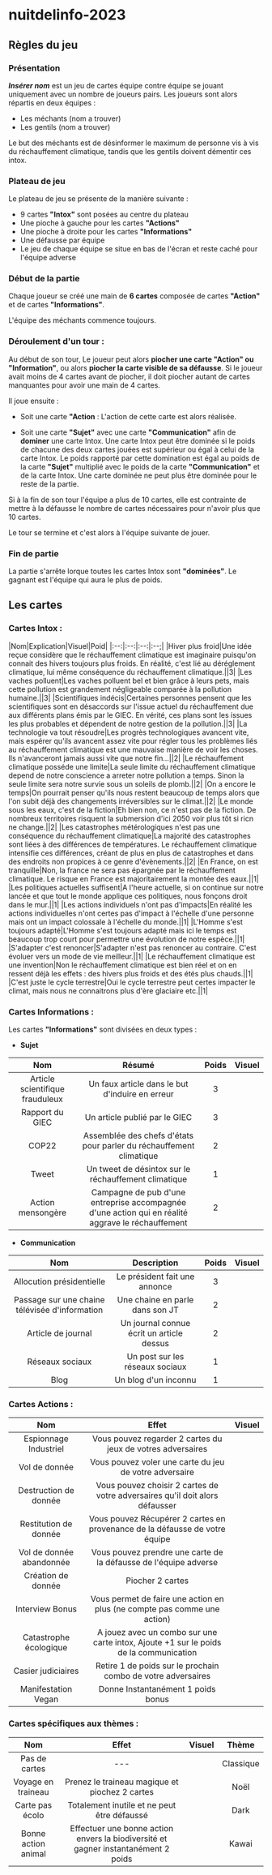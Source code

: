 # nuitdelinfo-2023

## Règles du jeu

### Présentation

***Insérer nom*** est un jeu de cartes équipe contre équipe se jouant uniquement avec un nombre de joueurs pairs.
Les joueurs sont alors répartis en deux équipes : 
- Les méchants (nom a trouver)
- Les gentils (nom a trouver)

Le but des méchants est de désinformer le maximum de personne vis à vis du réchauffement climatique, tandis que les gentils doivent démentir ces intox.

### Plateau de jeu

Le plateau de jeu se présente de la manière suivante : 
- 9 cartes **"Intox"** sont posées au centre du plateau
- Une pioche à gauche pour les cartes **"Actions"**
- Une pioche à droite pour les cartes **"Informations"**
- Une défausse par équipe
- Le jeu de chaque équipe se situe en bas de l'écran et reste caché pour l'équipe adverse

### Début de la partie

Chaque joueur se créé une main de **6 cartes** composée de cartes **"Action"** et de cartes **"Informations"**.

L'équipe des méchants commence toujours.

### Déroulement d'un tour : 

Au début de son tour, Le joueur peut alors **piocher une carte "Action" ou "Information"**, ou alors **piocher la carte visible de sa défausse**. Si le joueur avait moins de 4 cartes avant de piocher, il doit piocher autant de cartes manquantes pour avoir une main de 4 cartes.

Il joue ensuite :
- Soit une carte **"Action** : L'action de cette carte est alors réalisée.

- Soit une carte **"Sujet"** avec une carte **"Communication"** afin de **dominer** une carte Intox. Une carte Intox peut être dominée si le poids de chacune des deux cartes jouées est supérieur ou égal à celui de la carte Intox. Le poids rapporté par cette domination est égal au poids de la carte **"Sujet"** multiplié avec le poids de la carte **"Communication"** et de la carte Intox. Une carte dominée ne peut plus être dominée pour le reste de la partie.

Si à la fin de son tour l'équipe a plus de 10 cartes, elle est contrainte de mettre à la défausse le nombre de cartes nécessaires pour n'avoir plus que 10 cartes.

Le tour se termine et c'est alors à l'équipe suivante de jouer.

### Fin de partie

La partie s'arrête lorque toutes les cartes Intox sont **"dominées"**. Le gagnant est l'équipe qui aura le plus de poids.

## Les cartes
### Cartes Intox : 
|Nom|Explication|Visuel|Poid|
|:--:|:--:|:--:|:--;|
|Hiver plus froid|Une idée reçue considère que le réchauffement climatique est imaginaire puisqu'on connait des hivers toujours plus froids. En réalité, c'est lié au déréglement climatique, lui même conséquence du réchauffement climatique.||3|
|Les vaches polluent|Les vaches polluent bel et bien grâce à leurs pets, mais cette pollution est grandement négligeable comparée à la pollution humaine.||3|
|Scientifiques indécis|Certaines personnes pensent que les scientifiques sont en désaccords sur l'issue actuel du réchauffement due aux différents plans émis par le GIEC. En vérité, ces plans sont les issues les plus probables et dépendent de notre gestion de la pollution.||3|
|La technologie va tout résoudre|Les progrès technologiques avancent vite, mais espérer qu'ils avancent assez vite pour régler tous les problèmes liés au réchauffement climatique est une mauvaise manière de voir les choses. Ils n'avanceront jamais aussi vite que notre fin...||2|
|Le réchauffement climatique posséde une limite|La seule limite du réchauffement climatique depend de notre conscience a arreter notre pollution a temps. Sinon la seule limite sera notre survie sous un soleils de plomb.||2|
|On a encore le temps|On pourrait penser qu'ils nous restent beaucoup de temps alors que l'on subit déjà des changements irréversibles sur le climat.||2|
|Le monde sous les eaux, c'est de la fiction|Eh bien non, ce n'est pas de la fiction. De nombreux territoires risquent la submersion d'ici 2050 voir plus tôt si ricn ne change.||2|
|Les catastrophes métérologiques n'est pas une conséquence du réchauffement climatique|La majorité des catastrophes sont liées à des différences de températures. Le réchauffement climatique intensifie ces différences, créant de plus en plus de catastrophes et dans des endroits non propices à ce genre d'évènements.||2|
|En France, on est tranquille|Non, la france ne sera pas épargnée par le réchauffement climatique. Le risque en France est majoritairement la montée des eaux.||1|
|Les politiques actuelles suffisent|A l'heure actuelle, si on continue sur notre lancée et que tout le monde applique ces politiques, nous fonçons droit dans le mur.||1|
|Les actions individuels n'ont pas d'impacts|En réalité les actions individuelles n'ont certes pas d'impact à l'échelle d'une personne mais ont un impact colossale à l'échelle du monde.||1|
|L'Homme s'est toujours adapté|L'Homme s'est toujours adapté mais ici le temps est beaucoup trop court pour permettre une évolution de notre espèce.||1|
|S'adapter c'est renoncer|S'adapter n'est pas renoncer au contraire. C'est évoluer vers un mode de vie meilleur.||1|
|Le réchauffement climatique est une invention|Non le réchauffement climatique est bien réel et on en ressent déjà les effets : des hivers plus froids et des étés plus chauds.||1|
|C'est juste le cycle terrestre|Oui le cycle terrestre peut certes impacter le climat, mais nous ne connaitrons plus d'ère glaciaire etc.||1|

### Cartes Informations : 

Les cartes **"Informations"** sont divisées en deux types :

- **Sujet**

|Nom|Résumé|Poids|Visuel|
|:--:|:--:|:--:|:--:|
|Article scientifique frauduleux|Un faux article dans le but d'induire en erreur|3||
|Rapport du GIEC|Un article publié par le GIEC|3||
|COP22|Assemblée des chefs d'états pour parler du réchauffement climatique|2||
|Tweet|Un tweet de désintox sur le réchauffement climatique|1||
|Action mensongère|Campagne de pub d'une entreprise accompagnée d'une action qui en réalité aggrave le réchauffement|2||

- **Communication**

|Nom|Description|Poids|Visuel|
|:--:|:--:|:--:|:--:|
|Allocution présidentielle|Le président fait une annonce|3||
|Passage sur une chaine télévisée d'information| Une chaine en parle dans son JT|2||
|Article de journal|Un journal connue écrit un article dessus|2||
|Réseaux sociaux|Un post sur les réseaux sociaux|1||
|Blog|Un blog d'un inconnu|1||

### Cartes Actions :

|Nom|Effet|Visuel|
|:--:|:--:|:--:|
|Espionnage Industriel|Vous pouvez regarder 2 cartes du jeux de votres adversaires||
|Vol de donnée|Vous pouvez voler une carte du jeu de votre adversaire||
|Destruction de donnée|Vous pouvez choisir 2 cartes de votre adversaires qu'il doit alors défausser||
|Restitution de donnée|Vous pouvez Récupérer 2 cartes en provenance de la défausse de votre équipe||
|Vol de donnée abandonnée|Vous pouvez prendre une carte de la défausse de l'équipe adverse||
|Création de donnée|Piocher 2 cartes||
|Interview Bonus|Vous permet de faire une action en plus (ne compte pas comme une action)||
|Catastrophe écologique|A jouez avec un combo sur une carte intox, Ajoute +1 sur le poids de la communication||
|Casier judiciaires|Retire 1 de poids sur le prochain combo de votre adversaires||
|Manifestation Vegan|Donne Instantanément 1 poids bonus||

### Cartes spécifiques aux thèmes : 

|Nom|Effet|Visuel|Thème|
|:--:|:--:|:--:|:--:|
|Pas de cartes|---||Classique|
|Voyage en traineau|Prenez le traineau magique et piochez 2 cartes||Noël|
|Carte pas écolo|Totalement inutile et ne peut être défaussé||Dark|
|Bonne action animal|Effectuer une bonne action envers la biodiversité et gagner instantanément 2 poids||Kawai|

